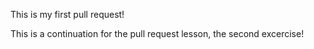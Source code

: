 This is my first pull request!

This is a continuation for the pull request lesson, the second excercise!
